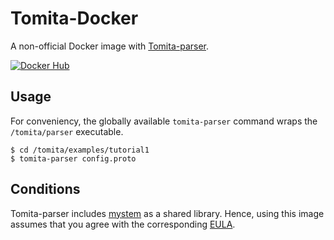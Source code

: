 # Tomita-Docker

A non-official Docker image with [Tomita-parser](https://tech.yandex.ru/tomita).

[![Docker Hub][docker_badge]][docker_link]

[docker_badge]: https://img.shields.io/docker/pulls/nlpub/tomita.svg
[docker_link]: https://hub.docker.com/r/nlpub/tomita/

## Usage

For conveniency, the globally available `tomita-parser` command wraps the `/tomita/parser` executable.

```
$ cd /tomita/examples/tutorial1
$ tomita-parser config.proto
```

## Conditions

Tomita-parser includes [mystem](https://tech.yandex.ru/mystem/) as a shared library. Hence, using this image assumes that you agree with the corresponding [EULA](https://legal.yandex.ru/mystem/).
